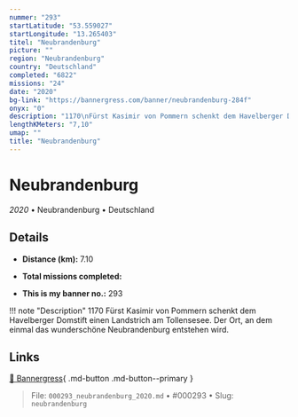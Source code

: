 ```yaml
---
nummer: "293"
startLatitude: "53.559027"
startLongitude: "13.265403"
titel: "Neubrandenburg"
picture: ""
region: "Neubrandenburg"
country: "Deutschland"
completed: "6822"
missions: "24"
date: "2020"
bg-link: "https://bannergress.com/banner/neubrandenburg-284f"
onyx: "0"
description: "1170\nFürst Kasimir von Pommern schenkt dem Havelberger Domstift einen Landstrich am Tollensesee. Der Ort, an dem einmal das wunderschöne Neubrandenburg entstehen wird."
lengthKMeters: "7,10"
umap: ""
title: "Neubrandenburg"
---
```

# Neubrandenburg

*2020* • Neubrandenburg • Deutschland



## Details
- **Distance (km):** 7.10

- **Total missions completed:** 
- **This is my banner no.:** 293


!!! note "Description"
    1170
Fürst Kasimir von Pommern schenkt dem Havelberger Domstift einen Landstrich am Tollensesee. Der Ort, an dem einmal das wunderschöne Neubrandenburg entstehen wird.



## Links
[🔗 Bannergress](https://bannergress.com/banner/neubrandenburg-284f){ .md-button .md-button--primary }



> File: `000293_neubrandenburg_2020.md` • #000293 • Slug: `neubrandenburg`
